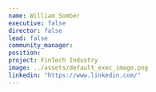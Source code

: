 ```yaml
---
name: William Somber
executive: false
director: false
lead: false
community_manager:   
position:  
project: FinTech Industry
image: ../assets/default_exec_image.png
linkedin: "https://www.linkedin.com/"
---
```

